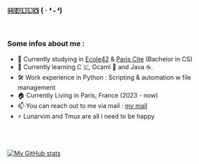 ### 🇭🇪🇱🇱🇴   ( · ❛ ֊ ❛)

<br/>

### Some infos about me : 
- 🏫  Currently studying in [Ecole42](https://42.fr) & [Paris Cite](https://u-paris.fr/en/) (Bachelor in CS)
- 📖  Currently learning C 🇨, Ocaml 🐫 and Java ☕.
- 🛠️  Work experience in Python : Scripting & automation w file management
- 🏠  Currently Living in Paris, France (2023 - now)
- 📫  You can reach out to me via mail : [my mail](iyan005@outlook.com) 
- ⚡  Lunarvim and Tmux are all i need to be happy

<br/> 
<br/>

[![My GitHub stats](https://github-readme-stats.vercel.app/api?username=FxmousKid)](https://github.com/anuraghazra/github-readme-stats)

